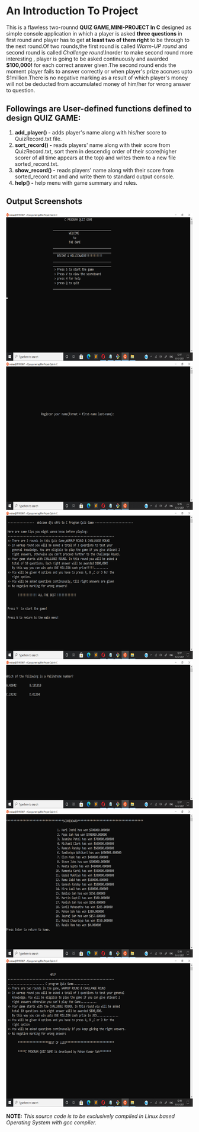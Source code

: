 # An Introduction To Project
This is a flawless two-rounnd **QUIZ GAME,MINI-PROJECT In C** designed as simple console application in which a player is asked **three questions** in first round  and player has to get **at least two of them right** to be through to the next round.Of two rounds,the first round is called *Warm-UP round* and second round is called *Challenge  round*.Inorder to make second round more interesting , player is going to be asked continuously and awarded **$100,000!** for each correct answer given.The second round ends the moment player fails to answer correctly or when player's prize accrues upto $1million.There is no negative marking as a result of which player's money will not be deducted from accumulated money of him/her for wrong answer to question.

 ## Followings are User-defined functions defined to design QUIZ GAME:
1. **add_player() -** adds player's name along with his/her score to QuizRecord.txt file.
2. **sort_record() -** reads players' name along with their score from QuizRecord.txt, sort them in descendig order of their score(higher scorer of all time appears at the top) and writes them to a new file sorted_record.txt.
3. **show_record() -** reads players' name along with their score from sorted_record.txt and and write them to standard output console.
4. **help() -** help menu with game summary and rules.

## Output Screenshots
<img src = "Output-Screenshots/1.png" height = "400" width = "800">
<img src = "Output-Screenshots/2.png" height = "400" width = "800">
<img src = "Output-Screenshots/3.png" height = "400" width = "800">
<img src = "Output-Screenshots/4.png" height = "400" width = "800">
<img src = "Output-Screenshots/5.png" height = "400" width = "800">
<img src = "Output-Screenshots/6.png" height = "400" width = "800">

**NOTE:** *This source code is to be exclusively compiled in Linux based Operating System with gcc compiler.*

